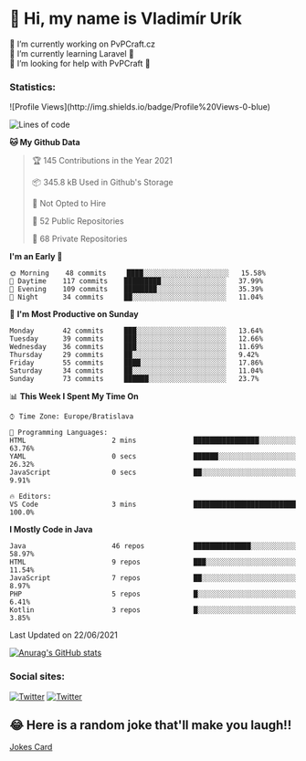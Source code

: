 <h1> 👋 Hi, my name is Vladimír Urík</h1>
<p>
 🔭 I’m currently working on PvPCraft.cz<br>
 🌱 I’m currently learning Laravel 💙<br>
 🤔 I’m looking for help with PvPCraft 💝<br>
</p>
<h3>Statistics:</h3>
<!--START_SECTION:waka-->
![Profile Views](http://img.shields.io/badge/Profile%20Views-0-blue)

![Lines of code](https://img.shields.io/badge/From%20Hello%20World%20I%27ve%20Written-4.6%20million%20lines%20of%20code-blue)

**🐱 My Github Data** 

> 🏆 145 Contributions in the Year 2021
 > 
> 📦 345.8 kB Used in Github's Storage 
 > 
> 🚫 Not Opted to Hire
 > 
> 📜 52 Public Repositories 
 > 
> 🔑 68 Private Repositories  
 > 
**I'm an Early 🐤** 

```text
🌞 Morning    48 commits     ████░░░░░░░░░░░░░░░░░░░░░   15.58% 
🌆 Daytime    117 commits    █████████░░░░░░░░░░░░░░░░   37.99% 
🌃 Evening    109 commits    ████████░░░░░░░░░░░░░░░░░   35.39% 
🌙 Night      34 commits     ██░░░░░░░░░░░░░░░░░░░░░░░   11.04%

```
📅 **I'm Most Productive on Sunday** 

```text
Monday       42 commits     ███░░░░░░░░░░░░░░░░░░░░░░   13.64% 
Tuesday      39 commits     ███░░░░░░░░░░░░░░░░░░░░░░   12.66% 
Wednesday    36 commits     ███░░░░░░░░░░░░░░░░░░░░░░   11.69% 
Thursday     29 commits     ██░░░░░░░░░░░░░░░░░░░░░░░   9.42% 
Friday       55 commits     ████░░░░░░░░░░░░░░░░░░░░░   17.86% 
Saturday     34 commits     ██░░░░░░░░░░░░░░░░░░░░░░░   11.04% 
Sunday       73 commits     ██████░░░░░░░░░░░░░░░░░░░   23.7%

```


📊 **This Week I Spent My Time On** 

```text
⌚︎ Time Zone: Europe/Bratislava

💬 Programming Languages: 
HTML                     2 mins              ████████████████░░░░░░░░░   63.76% 
YAML                     0 secs              ██████░░░░░░░░░░░░░░░░░░░   26.32% 
JavaScript               0 secs              ██░░░░░░░░░░░░░░░░░░░░░░░   9.91%

🔥 Editors: 
VS Code                  3 mins              █████████████████████████   100.0%

```

**I Mostly Code in Java** 

```text
Java                     46 repos            ██████████████░░░░░░░░░░░   58.97% 
HTML                     9 repos             ███░░░░░░░░░░░░░░░░░░░░░░   11.54% 
JavaScript               7 repos             ██░░░░░░░░░░░░░░░░░░░░░░░   8.97% 
PHP                      5 repos             █░░░░░░░░░░░░░░░░░░░░░░░░   6.41% 
Kotlin                   3 repos             █░░░░░░░░░░░░░░░░░░░░░░░░   3.85%

```



 Last Updated on 22/06/2021
<!--END_SECTION:waka-->

[![Anurag's GitHub stats](https://github-readme-stats.vercel.app/api?username=vladimir-urik)](https://github.com/anuraghazra/github-readme-stats)

<h3>Social sites:</h3>
<p><a href="https://twitter.com/GGGEDR" target="_blank"><img alt="Twitter" src="https://img.shields.io/badge/twitter-%231DA1F2.svg?&style=for-the-badge&logo=twitter&logoColor=white" /></a> <a href="https://www.reddit.com/user/GGGEDR" target="_blank"><img alt="Twitter" src="https://img.shields.io/badge/reddit-%23FE6262.svg?&style=for-the-badge&logo=reddit&logoColor=white" /></a>
</p>

## 😂 Here is a random joke that'll make you laugh!!
[Jokes Card](https://readme-jokes.vercel.app/api)

